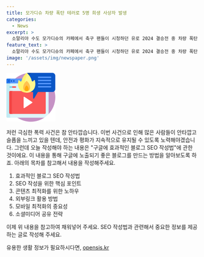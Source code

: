```yaml
---
title: 모가디슈 차량 폭탄 테러로 5명 희생 사상자 발생
categories:
  - News
excerpt: >
  소말리아 수도 모가디슈의 카페에서 축구 팬들이 시청하던 유로 2024 결승전 중 차량 폭탄 테러가 발생해 적어도 5명 사망, 20여 명 부상이 확인됐다. 이슬람 무장단체 알샤바브의 소행으로 의심되며, 대통령궁 인근으로 경찰이 출입 통제 중이다. 소말리아는 알샤바브로부터 치안 위협을 받고 있으며, 서방과 아프리카연합 평화유지군의 지원에 의존하고 있다. (150자)
feature_text: >
  소말리아 수도 모가디슈의 카페에서 축구 팬들이 시청하던 유로 2024 결승전 중 차량 폭탄 테러가 발생해 적어도 5명 사망, 20여 명 부상이 확인됐다. 이슬람 무장단체 알샤바브의 소행으로 의심되며, 대통령궁 인근으로 경찰이 출입 통제 중이다. 소말리아는 알샤바브로부터 치안 위협을 받고 있으며, 서방과 아프리카연합 평화유지군의 지원에 의존하고 있다. (150자)
image: '/assets/img/newspaper.png'
---
```


<p><img src="/assets/img/news.png" alt="rentncar 속보" /></p>

<p>저런 극심한 폭력 사건은 참 안타깝습니다. 이번 사건으로 인해 많은 사람들이 안타깝고 슬픔을 느끼고 있을 텐데, 안전과 평화가 지속적으로 유지될 수 있도록 노력해야겠습니다. 그런데 오늘 작성해야 하는 내용은 "구글에 효과적인 블로그 SEO 작성법"에 관한 것이에요. 이 내용을 통해 구글에 노출되기 좋은 블로그를 만드는 방법을 알아보도록 하죠. 아래의 목차를 참고해서 내용을 작성해주세요. </p>

<ol>
<li>효과적인 블로그 SEO 작성법</li>
<li>SEO 작성을 위한 핵심 포인트</li>
<li>콘텐츠 최적화를 위한 노하우</li>
<li>외부링크 활용 방법</li>
<li>모바일 최적화의 중요성</li>
<li>소셜미디어 공유 전략</li>
</ol>

<p>이제 위 내용을 참고하여 채워넣어 주세요. SEO 작성법과 관련해서 중요한 정보를 제공하는 글로 작성해 주세요.</p>
유용한 생활 정보가 필요하시다면, <a href="https://opensis.kr" rel="dofollow">opensis.kr</a>


